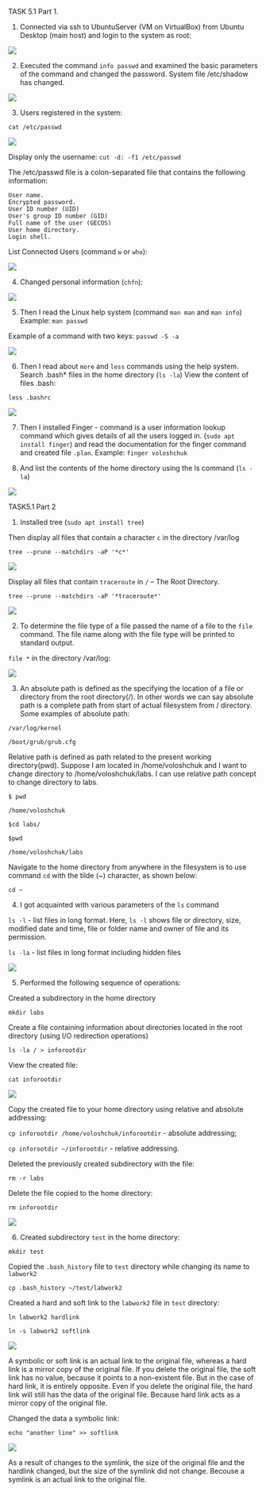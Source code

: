 TASK 5.1 Part 1.

1. Connected via ssh to UbuntuServer (VM on VirtualBox) from Ubuntu Desktop (main host) and login to the system as root:

![](images/scr1.png)

2. Executed the command `info passwd` and examined the basic parameters of the command and changed the password. System file /etc/shadow has changed.

![](images/scr2.png)

3. Users registered in the system:

`cat /etc/passwd`

![](images/scr3.png)

Display only the username: `cut -d: -f1 /etc/passwd`

The /etc/passwd file is a colon-separated file that contains the following information:

    User name.
    Encrypted password.
    User ID number (UID)
    User's group ID number (GID)
    Full name of the user (GECOS)
    User home directory.
    Login shell.

List Connected Users (command `w` or `who`):
 
![](images/scr4.png)

4. Changed personal information (`chfn`):

![](images/scr5.png)

5. Then I read the Linux help system (command `man man` and `man info`) Example: `man passwd`

Example of a command with two keys: `passwd -S -a`

![](images/scr6.png)

6. Then I read about `more` and `less` commands using the help system. Search .bash* files in the home directory (`ls -la`) View the content of files .bash:

`less .bashrc`

![](images/scr7.png)

7. Then I installed Finger - command is a user information lookup command which gives details of all the users logged in. (`sudo apt install finger`) and read the documentation for the finger command and created file `.plan`.  Example: `finger voloshchuk`

8. And list the contents of the home directory using the ls command (`ls -la`)

![](images/scr8.png)


TASK5.1 Part 2

1. Installed tree (`sudo apt install tree`)

Then display all files that contain a character `c` in the directory /var/log

`tree --prune --matchdirs -aP '*c*'`

![](images/scr9.png)

Display all files that contain  `traceroute` in `/` – The Root Directory.

`tree --prune --matchdirs -aP '*traceroute*'`

![](images/scr10.png)

2. To determine the file type of a file passed the name of a file to the `file` command. The file name along with the file type will be printed to standard output.

`file *` in the directory /var/log:

![](images/scr11.png)

3. An absolute path is defined as the specifying the location of a file or directory from the root directory(/). In other words we can say absolute path is a complete path from start of actual filesystem from / directory.
Some examples of absolute path:

`/var/log/kernel`

`/boot/grub/grub.cfg`

Relative path is defined as path related to the present working directory(pwd). Suppose I am located in /home/voloshchuk and I want to change directory to /home/voloshchuk/labs. I can use relative path concept to change directory to labs.

`$ pwd`

`/home/voloshchuk`

`$cd labs/`

`$pwd`

`/home/voloshchuk/labs`


Navigate to the home directory from anywhere in the filesystem is to use command `cd` with the tilde (~) character, as shown below:

`cd ~`

4. I got acquainted with various parameters of the `ls` command

`ls -l` - list files in long format. Here, `ls -l` shows file or directory, size, modified date and time, file or folder name and owner of file and its permission.

`ls -la` - list files in long format including hidden files

![](images/scr12.png)

5. Performed the following sequence of operations:

Created a subdirectory in the home directory

`mkdir labs`

Create a file containing information about directories
located in the root directory (using I/O redirection operations)

`ls -la / > inforootdir`

View the created file:

`cat inforootdir`

![](images/scr13.png)

Copy the created file to your home directory using relative and absolute addressing:

`cp inforootdir /home/voloshchuk/inforootdir` - absolute addressing;

`cp inforootdir ~/inforootdir` - relative addressing.

Deleted the previously created subdirectory with the file: 

`rm -r labs`

Delete the file copied to the home directory:

`rm inforootdir`

![](images/scr14.png)

6. Created subdirectory `test` in the home directory:

`mkdir test`

Copied the `.bash_history` file to `test` directory while changing its name to `labwork2`

`cp .bash_history ~/test/labwork2`

Created a hard and soft link to the `labwork2` file in `test` directory:

`ln labwork2 hardlink`

`ln -s labwork2 softlink`

![](images/scr16.png)

A symbolic or soft link is an actual link to the original file, whereas a hard link is a mirror copy of the original file. If you delete the original file, the soft link has no value, because it points to a non-existent file. But in the case of hard link, it is entirely opposite. Even if you delete the original file, the hard link will still has the data of the original file. Because hard link acts as a mirror copy of the original file.

Changed the data a symbolic link:

`echo "another line" >> softlink`

![](images/scr15.png)

As a result of changes to the symlink, the size of the original file and the hardlink changed, but the size of the symlink did not change. Becouse a symlink is an actual link to the original file.
